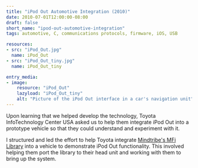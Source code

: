 ```yaml
---
title: "iPod Out Automotive Integration (2010)"
date: 2010-07-01T12:00:00-08:00
draft: false
short_name: "ipod-out-automotive-integration"
tags: automotive, C, communications protocols, firmware, iOS, USB

resources:
- src: "iPod_Out.jpg"
  name: iPod_Out
- src: "iPod_Out_tiny.jpg"
  name: iPod_Out_tiny

entry_media:
- image:
    resource: "iPod_Out"
    lazyload: "iPod_Out_tiny"
    alt: "Picture of the iPod Out interface in a car's navigation unit"
---
```

Upon learning that we helped develop the technology, Toyota InfoTechnology Center USA asked us to help them integrate iPod Out into a prototype vehicle so that they could understand and experiment with it.

I structured and led the effort to help Toyota integrate [Mindtribe's MFi Library](#iphone-communication-library) into a vehicle to demonstrate iPod Out functionality. This involved helping them port the library to their head unit and working with them to bring up the system.
